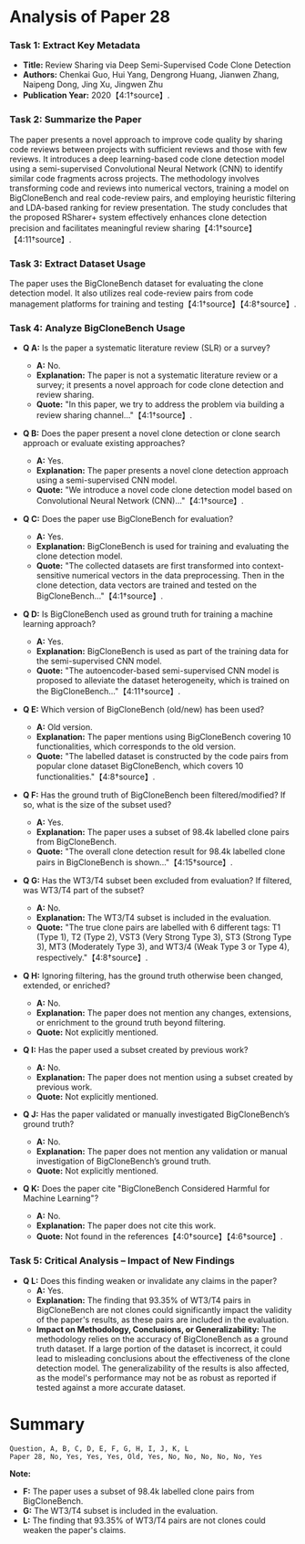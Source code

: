 # Analysis of Paper 28

### Task 1: Extract Key Metadata

- **Title:** Review Sharing via Deep Semi-Supervised Code Clone Detection
- **Authors:** Chenkai Guo, Hui Yang, Dengrong Huang, Jianwen Zhang, Naipeng Dong, Jing Xu, Jingwen Zhu
- **Publication Year:** 2020【4:1†source】.

### Task 2: Summarize the Paper

The paper presents a novel approach to improve code quality by sharing code reviews between projects with sufficient reviews and those with few reviews. It introduces a deep learning-based code clone detection model using a semi-supervised Convolutional Neural Network (CNN) to identify similar code fragments across projects. The methodology involves transforming code and reviews into numerical vectors, training a model on BigCloneBench and real code-review pairs, and employing heuristic filtering and LDA-based ranking for review presentation. The study concludes that the proposed RSharer+ system effectively enhances clone detection precision and facilitates meaningful review sharing【4:1†source】【4:11†source】.

### Task 3: Extract Dataset Usage

The paper uses the BigCloneBench dataset for evaluating the clone detection model. It also utilizes real code-review pairs from code management platforms for training and testing【4:1†source】【4:8†source】.

### Task 4: Analyze BigCloneBench Usage

- **Q A:** Is the paper a systematic literature review (SLR) or a survey?
  - **A:** No.
  - **Explanation:** The paper is not a systematic literature review or a survey; it presents a novel approach for code clone detection and review sharing.
  - **Quote:** "In this paper, we try to address the problem via building a review sharing channel..."【4:1†source】.

- **Q B:** Does the paper present a novel clone detection or clone search approach or evaluate existing approaches?
  - **A:** Yes.
  - **Explanation:** The paper presents a novel clone detection approach using a semi-supervised CNN model.
  - **Quote:** "We introduce a novel code clone detection model based on Convolutional Neural Network (CNN)..."【4:1†source】.

- **Q C:** Does the paper use BigCloneBench for evaluation?
  - **A:** Yes.
  - **Explanation:** BigCloneBench is used for training and evaluating the clone detection model.
  - **Quote:** "The collected datasets are first transformed into context-sensitive numerical vectors in the data preprocessing. Then in the clone detection, data vectors are trained and tested on the BigCloneBench..."【4:1†source】.

- **Q D:** Is BigCloneBench used as ground truth for training a machine learning approach?
  - **A:** Yes.
  - **Explanation:** BigCloneBench is used as part of the training data for the semi-supervised CNN model.
  - **Quote:** "The autoencoder-based semi-supervised CNN model is proposed to alleviate the dataset heterogeneity, which is trained on the BigCloneBench..."【4:11†source】.

- **Q E:** Which version of BigCloneBench (old/new) has been used?
  - **A:** Old version.
  - **Explanation:** The paper mentions using BigCloneBench covering 10 functionalities, which corresponds to the old version.
  - **Quote:** "The labelled dataset is constructed by the code pairs from popular clone dataset BigCloneBench, which covers 10 functionalities."【4:8†source】.

- **Q F:** Has the ground truth of BigCloneBench been filtered/modified? If so, what is the size of the subset used?
  - **A:** Yes.
  - **Explanation:** The paper uses a subset of 98.4k labelled clone pairs from BigCloneBench.
  - **Quote:** "The overall clone detection result for 98.4k labelled clone pairs in BigCloneBench is shown..."【4:15†source】.

- **Q G:** Has the WT3/T4 subset been excluded from evaluation? If filtered, was WT3/T4 part of the subset?
  - **A:** No.
  - **Explanation:** The WT3/T4 subset is included in the evaluation.
  - **Quote:** "The true clone pairs are labelled with 6 different tags: T1 (Type 1), T2 (Type 2), VST3 (Very Strong Type 3), ST3 (Strong Type 3), MT3 (Moderately Type 3), and WT3/4 (Weak Type 3 or Type 4), respectively."【4:8†source】.

- **Q H:** Ignoring filtering, has the ground truth otherwise been changed, extended, or enriched?
  - **A:** No.
  - **Explanation:** The paper does not mention any changes, extensions, or enrichment to the ground truth beyond filtering.
  - **Quote:** Not explicitly mentioned.

- **Q I:** Has the paper used a subset created by previous work?
  - **A:** No.
  - **Explanation:** The paper does not mention using a subset created by previous work.
  - **Quote:** Not explicitly mentioned.

- **Q J:** Has the paper validated or manually investigated BigCloneBench’s ground truth?
  - **A:** No.
  - **Explanation:** The paper does not mention any validation or manual investigation of BigCloneBench’s ground truth.
  - **Quote:** Not explicitly mentioned.

- **Q K:** Does the paper cite "BigCloneBench Considered Harmful for Machine Learning"?
  - **A:** No.
  - **Explanation:** The paper does not cite this work.
  - **Quote:** Not found in the references【4:0†source】【4:6†source】.

### Task 5: Critical Analysis – Impact of New Findings

- **Q L:** Does this finding weaken or invalidate any claims in the paper?
  - **A:** Yes.
  - **Explanation:** The finding that 93.35% of WT3/T4 pairs in BigCloneBench are not clones could significantly impact the validity of the paper's results, as these pairs are included in the evaluation.
  - **Impact on Methodology, Conclusions, or Generalizability:** The methodology relies on the accuracy of BigCloneBench as a ground truth dataset. If a large portion of the dataset is incorrect, it could lead to misleading conclusions about the effectiveness of the clone detection model. The generalizability of the results is also affected, as the model's performance may not be as robust as reported if tested against a more accurate dataset.

# Summary

```
Question, A, B, C, D, E, F, G, H, I, J, K, L
Paper 28, No, Yes, Yes, Yes, Old, Yes, No, No, No, No, No, Yes
```

**Note:**  
- **F:** The paper uses a subset of 98.4k labelled clone pairs from BigCloneBench.
- **G:** The WT3/T4 subset is included in the evaluation.
- **L:** The finding that 93.35% of WT3/T4 pairs are not clones could weaken the paper's claims.

